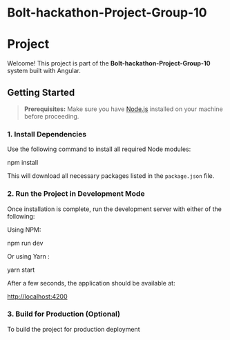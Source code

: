# Bolt-hackathon-Project-Group-10

<!-- # Anima Project

Welcome! This project has been automatically generated by [Anima](https://animaapp.com/).

## Getting started

> **Prerequisites:**
> The following steps require [NodeJS](https://nodejs.org/en/) to be installed on your system, so please
> install it beforehand if you haven't already.

To get started with your project, you'll first need to install the dependencies with:

```
npm install
```

Then, you'll be able to run a development version of the project with:

```
npm run dev
```

After a few seconds, your project should be accessible at the address
[http://localhost:5173/](http://localhost:5173/)


If you are satisfied with the result, you can finally build the project for release with:

```
npm run build
``` -->

# Project

Welcome! This project is part of the **Bolt-hackathon-Project-Group-10** system built with Angular.

## Getting Started

> **Prerequisites:**
> Make sure you have [Node.js](https://nodejs.org/en/) installed on your machine before proceeding.

### 1. Install Dependencies

Use the following command to install all required Node modules:

npm install


This will download all necessary packages listed in the `package.json` file.

### 2. Run the Project in Development Mode

Once installation is complete, run the development server with either of the following:

Using NPM:

npm run dev

Or using Yarn :

yarn start


After a few seconds, the application should be available at:

[http://localhost:4200](http://localhost:4200)

### 3. Build for Production (Optional)

To build the project for production deployment
